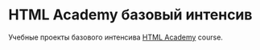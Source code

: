 # HTML Academy базовый интенсив

Учебные проекты базового интенсива [HTML Academy](https://htmlacademy.ru/) course.  